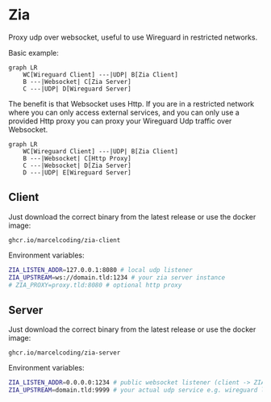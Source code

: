 # Zia

Proxy udp over websocket, useful to use Wireguard in restricted networks.

Basic example:

```mermaid
graph LR
    WC[Wireguard Client] ---|UDP| B[Zia Client]
    B ---|Websocket| C[Zia Server]
    C ---|UDP| D[Wireguard Server]
```

The benefit is that Websocket uses Http. If you are in a restricted network where you can only access external services,
and you can only use a provided Http proxy you can proxy your Wireguard Udp traffic over Websocket.

```mermaid
graph LR
    WC[Wireguard Client] ---|UDP| B[Zia Client]
    B ---|Websocket| C[Http Proxy]
    C ---|Websocket| D[Zia Server]
    D ---|UDP| E[Wireguard Server]
```

## Client

Just download the correct binary from the latest release or use the docker image:

```
ghcr.io/marcelcoding/zia-client
```

Environment variables:

```bash
ZIA_LISTEN_ADDR=127.0.0.1:8080 # local udp listener
ZIA_UPSTREAM=ws://domain.tld:1234 # your zia server instance
# ZIA_PROXY=proxy.tld:8080 # optional http proxy
```

## Server

Just download the correct binary from the latest release or use the docker image:

```
ghcr.io/marcelcoding/zia-server
```

Environment variables:

```bash
ZIA_LISTEN_ADDR=0.0.0.0:1234 # public websocket listener (client -> ZIA_UPSTREAM)
ZIA_UPSTREAM=domain.tld:9999 # your actual udp service e.g. wireguard listener
```
